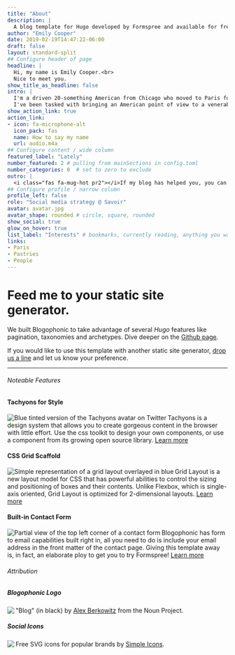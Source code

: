 ```yaml
---
title: "About"
description: |
  A blog template for Hugo developed by Formspree and available for free.
author: "Emily Cooper"
date: 2019-02-19T14:47:22-06:00
draft: false
layout: standard-split
## Configure header of page
headline: |
  Hi, my name is Emily Cooper.<br>
  Nice to meet you.
show_title_as_headline: false
intro: |
  I'm a driven 20-something American from Chicago who moved to Paris for an unexpected job opportunity. 
  I've been tasked with bringing an American point of view to a venerable French marketing firm.
show_action_link: true
action_link: 
- icon: fa-microphone-alt
  icon_pack: fas
  name: How to say my name
  url: audio.m4a
## Configure content / wide column
featured_label: "Lately"
number_featured: 2 # pulling from mainSections in config.toml
number_categories: 0  # set to zero to exclude
outro: |
  <i class="fas fa-mug-hot pr2"></i>If my blog has helped you, you can [buy me a coffee](https://ko-fi.com/?gclid=CjwKCAiA_9r_BRBZEiwAHZ_v1y06x-XbErvkpkAfMWRPgIZ5JShPqrs6-RbFHOL5RvgaEAtyQhOFKBoCvRkQAvD_BwE)!
## Configure profile / narrow column
profile_left: false
role: "Social media strategy @ Savoir"
avatar: avatar.jpg
avatar_shape: rounded # circle, square, rounded
show_social: true
glow_on_hover: true
list_label: "Interests" # bookmarks, currently reading, anything you want
links:
- Paris
- Pastries
- People
---
```


<h1 class="f2 f1-ns measure-narrow lh-solid">
  Feed me to your static site generator.
</h1>
<p class="f4 measure lh-copy">
  We built Blogophonic to take advantage of several <i>Hugo</i> features like pagination, taxonomies and archetypes.
  Dive deeper on the <a href="https://github.com/formspree/blogophonic-hugo">Github&nbsp;page</a>.
</p>

<p class="f4 measure lh-copy">
  If you would like to use this template with another static site
  generator, <a href="https://help.formspree.io/hc/en-us/requests/new" target="_blank">drop us a
    line</a> and let us know your preference.
</p>

<hr class="f4 ba b--black-10 mt5 mb4 ml0">
<div class="flex-l items-start">
  <div class="mr4-l w-two-thirds-l">
    <h6 class="f7 fw7 black-20 mt4 tracked ttu lh-title">Noteable Features</h6>
    <h4 class="f4 mt4 lh-title">Tachyons for Style</h4>
    <p class="measure-wide lh-copy cf">
      <img src="/about/assets/thumb-tachyons.png" align="left" class="mw-100 w4 mr3 db br3 br--left"
        alt="Blue tinted version of the Tachyons avatar on Twitter">
      Tachyons is a design system that allows you to create gorgeous content
      in the browser with little effort. Use the css toolkit to design your own
      components, or use a component from its growing open source library.
      <a href="/blog/tachyons-for-style/">Learn more</a>
    </p>
    <h4 class="f4 mt4 lh-title">CSS Grid Scaffold</h4>
    <p class="measure-wide lh-copy cf">
      <img src="/about/assets/thumb-css-grid.png" align="left" class="mw-100 w4 mr3 db br3 br--left"
        alt="Simple representation of a grid layout overlayed in blue">
      Grid Layout is a new layout model for CSS that has powerful abilities
      to control the sizing and positioning of boxes and their contents. Unlike
      Flexbox, which is single-axis oriented, Grid Layout is optimized for
      2-dimensional layouts.
      <a href="/blog/css-grid-scaffold/">Learn more</a>
    </p>
    <h4 class="f4 mt4 lh-title">Built-in Contact Form</h4>
    <p class="measure-wide lh-copy cf">
      <img src="/about/assets/thumb-contact-form.png" align="left" class="mw-100 w4 mr3 db br3 br--left"
        alt="Partial view of the top left corner of a contact form">
      Blogophonic has form to email capabilities built right in, all you need
      to do is include your email address in the front matter of the contact
      page. Giving this template away is, in fact, an elaborate ploy to get you
      to try Formspree!
      <a href="/blog/built-in-contact-form/">Learn more</a>
    </p>
  </div>
  <div class="mh4-l w-third-l">
    <h6 class="f7 fw7 black-20 mt4 tracked ttu lh-title">Attribution</h6>
    <h5 class="f5 mv4 lh-title">Blogophonic Logo</h5>
    <p class="f6 measure lh-copy cf">
      <img src="/about/assets/blogophonic-mark-dark.png" align="left" class="mw-100 w3 mr3 db br3 br--left">
      <span class="i">"Blog"</span> (in black) by
      <a href="https://thenounproject.com/term/blog/19895" target="_blank">Alex
        Berkowitz</a> from the Noun Project.
    </p>
    <h5 class="f5 mv4 lh-title">Social Icons</h5>
    <p class="f6 measure lh-copy cf">
      <img src="/about/assets/simple-icons.png" align="left" class="mw-100 w3 mr3 db br3 br--left">
      Free SVG icons for popular brands by
      <a href="https://simpleicons.org" target="_blank">Simple Icons</a>.
    </p>
  </div>
</div>